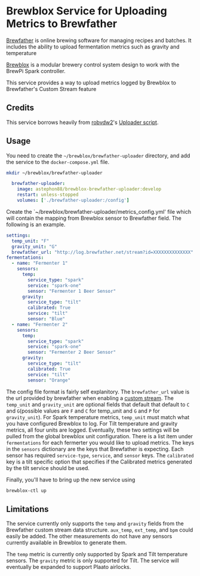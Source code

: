 # Brewblox Service for Uploading Metrics to Brewfather

[Brewfather](https://brewfather.app/) is online brewing software for managing recipes and batches. It includes the ability to upload fermentation metrics such as gravity and temperature

[Brewblox](https://brewblox.netlify.app) is a modular brewery control system design to work with the BrewPi Spark controller.

This service provides a way to upload metrics logged by Brewblox to Brewfather's Custom Stream feature

## Credits

This service borrows heavily from [robvdw2](https://github.com/robvdw2)'s [Uploader script](https://github.com/robvdw2/brewblox_to_brewfather).

## Usage

You need to create the `~/brewblox/brewfather-uploader` directory, and add the service to the `docker-compose.yml` file.

```bash
mkdir ~/brewblox/brewfather-uploader
```

```yaml
  brewfather-uploader:
    image: astephon88/brewblox-brewfather-uploader:develop
    restart: unless-stopped
    volumes: ['./brewfather-uploader:/config']
```


Create the `~/brewblox/brewfather-uploader/metrics_config.yml' file which will contain the mapping from Brewblox sensor to Brewfather field. The following is an example.

```yaml
settings:
  temp_unit: "F"
  gravity_unit: "G"
  brewfather_url: "http://log.brewfather.net/stream?id=XXXXXXXXXXXXXX"
fermentations:
  - name: "Fermenter 1"
    sensors:
      temp:
        service_type: "spark"
        service: "spark-one"
        sensor: "Fermenter 1 Beer Sensor"
      gravity:
        service_type: "tilt"
        calibrated: True
        service: "tilt"
        sensor: "Blue"
  - name: "Fermenter 2"
    sensors:
      temp:
        service_type: "spark"
        service: "spark-one"
        sensor: "Fermenter 2 Beer Sensor"
      gravity:
        service_type: "tilt"
        calibrated: True
        service: "tilt"
        sensor: "Orange"
```

The config file format is fairly self explanitory. The `brewfather_url` value is the url provided by brewfather when enabling a [custom stream](https://docs.brewfather.app/integrations/custom-stream). The `temp_unit` and `gravity_unit` are optional fields that default that default to `C` and `G`(possible values are `F` and `C` for temp_unit and `G` and `P` for `gravity_unit`). For Spark temperature metrics, `temp_unit` must match what you have configured Brewblox to log. For Tilt temperature and gravity metrics, all four units are logged. Eventually, these two settings will be pulled from the global brewblox unit configuration. There is a list item under `fermentations` for each fermerter you would like to upload metrics. The keys in the `sensors` dictionary are the keys that Brewfather is expecting. Each sensor has required `service-type`, `service`, and `sensor` keys. The `calibrated` key is a tilt specific option that specifies if the Calibrated metrics generated by the tilt service should be used.

Finally, you'll have to bring up the new service using

```bash
brewblox-ctl up
```

## Limitations

The service currently only supports the `temp` and `gravity` fields from the Brewfather custom stream data structure. `aux_temp`, `ext_temp`, and `bpm` could easily be added. The other measurements do not have any sensors currently available in Brewblox to generate them.

The `temp` metric is currently only supported by Spark and Tilt temperature sensors. The `gravity` metric is only supported for Tilt. The service will eventually be expanded to support Plaato airlocks.

